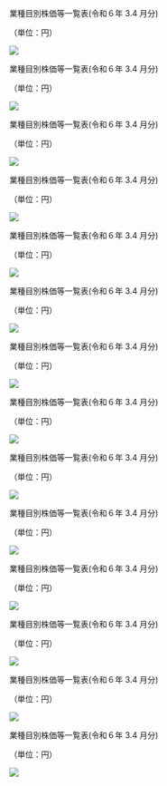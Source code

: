 業種目別株価等一覧表(令和６年 $3.4$ 月分)

（単位：円）

![](https://www.nta.go.jp/tmp/d2805306-fe30-4675-a806-27adcc839829/images/2765f1d1823ea05b1d0b5df32c03e40dd538973b22436562f2012494adc229a6.jpg)

業種目別株価等一覧表(令和６年 $3.4$ 月分)

（単位：円）

![](https://www.nta.go.jp/tmp/d2805306-fe30-4675-a806-27adcc839829/images/f882167c6a386ec3b878283342e0554b9d738b57d4c9ddc7947fae985d4ab202.jpg)

業種目別株価等一覧表(令和６年 $3.4$ 月分)

（単位：円）

![](https://www.nta.go.jp/tmp/d2805306-fe30-4675-a806-27adcc839829/images/b98a5c4828af8e3f1c60f9a864ddd09558ae7810c9bbdd2c0fa347d63cd8905c.jpg)

業種目別株価等一覧表(令和６年 $3.4$ 月分)

（単位：円）

![](https://www.nta.go.jp/tmp/d2805306-fe30-4675-a806-27adcc839829/images/73e1216777b4f5098ced85dd6d6510c663a0a5063bfbd1463da62bbb73decc1b.jpg)

業種目別株価等一覧表(令和６年 $3.4$ 月分)

（単位：円）

![](https://www.nta.go.jp/tmp/d2805306-fe30-4675-a806-27adcc839829/images/b0a40ebeeacd7a81830c1217ae5d9a046049357a9401b965d60cd2911795a4e7.jpg)

業種目別株価等一覧表(令和６年 $3.4$ 月分)

（単位：円）

![](https://www.nta.go.jp/tmp/d2805306-fe30-4675-a806-27adcc839829/images/c7ea7ec46fe5139d3dfbaf612b052b7920eb3087b90c81587dff1919ad70762c.jpg)

業種目別株価等一覧表(令和６年 $3.4$ 月分)

（単位：円）

![](https://www.nta.go.jp/tmp/d2805306-fe30-4675-a806-27adcc839829/images/34475e06e4cbedf36a7a0fb1f6b2f7479eb38cbab8705f830493a545352d956f.jpg)

業種目別株価等一覧表(令和６年 $3.4$ 月分)

（単位：円）

![](https://www.nta.go.jp/tmp/d2805306-fe30-4675-a806-27adcc839829/images/26234308a3c158952cf4969467cae1b782d069f149f394050f2a8baf45b275ca.jpg)

業種目別株価等一覧表(令和６年 $3.4$ 月分)

（単位：円）

![](https://www.nta.go.jp/tmp/d2805306-fe30-4675-a806-27adcc839829/images/08c0b9e9c97931d1bebf40293021cf68e6750ef71adf9118d26ebce37901a81f.jpg)

業種目別株価等一覧表(令和６年 $3.4$ 月分)

（単位：円）

![](https://www.nta.go.jp/tmp/d2805306-fe30-4675-a806-27adcc839829/images/c4ec48366fc48520f02e4157feed0744fa3c6de1d1355d2627003400c6f1c9c2.jpg)

業種目別株価等一覧表(令和６年 $3.4$ 月分)

（単位：円）

![](https://www.nta.go.jp/tmp/d2805306-fe30-4675-a806-27adcc839829/images/499c985ce36af87473626129c5ebef1493a5d93eded8c35a0be62c692b6544ea.jpg)

業種目別株価等一覧表(令和６年 $3.4$ 月分)

（単位：円）

![](https://www.nta.go.jp/tmp/d2805306-fe30-4675-a806-27adcc839829/images/242fc65da67c2614c50729e43cc35923ad1bcfb9267339816f2f0f5df3cd60fa.jpg)

業種目別株価等一覧表(令和６年 $3.4$ 月分)

（単位：円）

![](https://www.nta.go.jp/tmp/d2805306-fe30-4675-a806-27adcc839829/images/de1316cb6364c9f1fc9a7e2479e710a1cf7421bc52aa5db16d55f464617767cb.jpg)

業種目別株価等一覧表(令和６年 $3.4$ 月分)

（単位：円）

![](https://www.nta.go.jp/tmp/d2805306-fe30-4675-a806-27adcc839829/images/385e074e3921dec1b0ccae8f190774f661fb6418e01a958da1126f75d9804e6b.jpg)